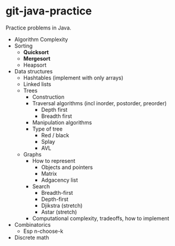 git-java-practice
=================

Practice problems in Java.

* Algorithm Complexity
* Sorting
  * **Quicksort**
  * **Mergesort**
  * Heapsort
* Data structures
  * Hashtables (implement with only arrays) 
  * Linked lists
  * Trees
    * Construction
    * Traversal algorithms (incl inorder, postorder, preorder)
      * Depth first
      * Breadth first
    * Manipulation algorithms
    * Type of tree
      * Red / black
      * Splay
      * AVL
  * Graphs
    * How to represent
      * Objects and pointers
      * Matrix
      * Adgacency list
    * Search
      * Breadth-first
      * Depth-first
      * Djikstra (stretch)
      * Astar (stretch)
    * Computational complexity, tradeoffs, how to implement
* Combinatorics
  * Esp n-choose-k
* Discrete math
